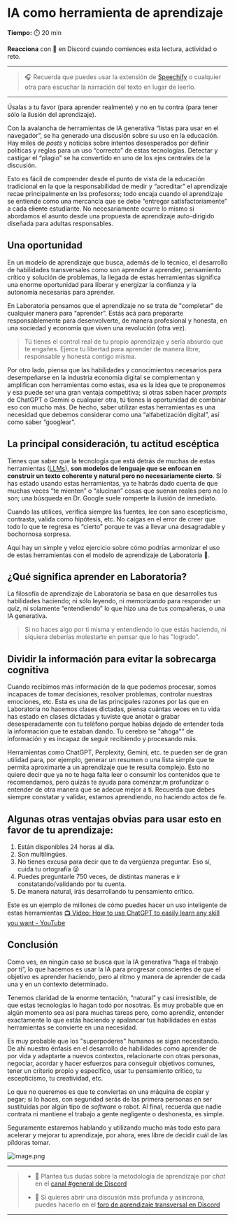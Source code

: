 # IA como herramienta de aprendizaje

**Tiempo:** ⏱️️️ 20 min

**Reacciona** con 👀 en Discord cuando comiences esta lectura, actividad o reto.

---

> 🎧 Recuerda que puedes usar la extensión de [Speechify](https://speechify.com/es/extension-de-chrome/) o cualquier otra para escuchar la narración del texto en lugar de leerlo.

---

Úsalas a tu favor (para aprender realmente) y no en tu contra (para tener sólo la ilusión del aprendizaje).

Con la avalancha de herramientas de IA generativa “listas para usar en el navegador”, se ha generado una discusión sobre su uso en la educación. Hay miles de _posts_ y noticias sobre intentos desesperados por definir políticas y reglas para un uso “correcto” de estas tecnologías. Detectar y castigar el “plagio” se ha convertido en uno  de los ejes centrales de la discusión.

Esto es fácil de comprender desde el punto de vista de la educación tradicional en la que la responsabilidad de medir y “acreditar” el aprendizaje recae principalmente en lxs profesorxs; todo encaja cuando el aprendizaje se entiende como una mercancía que se debe “entregar satisfactoriamente” a cada ~~cliente~~ estudiante. No necesariamente ocurre lo mismo si abordamos el asunto desde una propuesta de aprendizaje auto-dirigido diseñada para adultas responsables.

## Una oportunidad

En un modelo de aprendizaje que busca, además de lo técnico, el desarrollo de habilidades transversales como son aprender a aprender, pensamiento crítico y solución de problemas, la llegada de estas herramientas significa una enorme oportunidad para liberar y energizar la confianza y la autonomía necesarias para aprender.

En Laboratoria pensamos que el aprendizaje no se trata de "completar" de cualquier manera para “aprender”. Estás acá para prepararte responsablemente para desenvolverte, de manera profesional y honesta, en una sociedad y economía que viven una revolución (otra vez).

> Tú tienes el control real de tu propio aprendizaje y sería absurdo que te engañes. Ejerce tu libertad para aprender de manera libre, responsable y honesta contigo misma.

Por otro lado, piensa que las habilidades y conocimientos necesarios para desempeñarse en la industria economía digital se complementan y amplifican con herramientas como estas, esa es la idea que te proponemos y esa puede ser una gran ventaja competitiva; si otras saben hacer *prompts* de ChatGPT o Gemini o cualquier otra, tú tienes la oportunidad de combinar eso con mucho más. De hecho, saber utilizar estas herramientas es una necesidad que debemos considerar como una “alfabetización digital”, así como saber “googlear”.

## La principal consideración, tu actitud escéptica

Tienes que saber que la tecnología que está detrás de muchas de estas herramientas ([LLMs](https://en.wikipedia.org/wiki/Large\_language\_model)), **son modelos de lenguaje que se enfocan en construir un texto coherente y natural pero no necesariamente cierto**. Si has estado usando estas herramientas, ya te habrás dado cuenta de que muchas veces “te mienten” o “alucinan” cosas que suenan reales pero no lo son; una búsqueda en Dr. Google suele romperte la ilusión de inmediato.

Cuando las utilices, verifica siempre las fuentes, lee con sano escepticismo, contrasta, valida como hipótesis, etc. No caigas en el error de creer que todo lo que te regresa es “cierto” porque te vas a llevar una desagradable y bochornosa sorpresa.

Aquí hay un simple y veloz ejercicio sobre cómo podrías armonizar el uso de estas herramientas con el modelo de aprendizaje de Laboratoria 💛.

## ¿Qué significa aprender en Laboratoria?

La filosofía de aprendizaje de Laboratoria se basa en que desarrolles tus habilidades haciendo; ni sólo leyendo, ni memorizando para responder un _quiz_, ni solamente “entendiendo” lo que hizo una de tus compañeras, o una IA generativa.

> Si no haces algo por ti misma y entendiendo lo que estás haciendo, ni siquiera deberías molestarte en pensar que lo has "logrado".

## Dividir la información para evitar la sobrecarga cognitiva

Cuando recibimos más información de la que podemos procesar, somos incapaces de tomar decisiones, resolver problemas, controlar nuestras emociones, etc. Esta es una de las principales razones por las que en Laboratoria no hacemos clases dictadas, piensa cuántas veces en tu vida has estado en clases dictadas y tuviste que anotar o grabar desesperadamente con tu teléfono porque habías dejado de entender toda la información que te estaban dando. Tu cerebro se "ahoga"" de información y es incapaz de seguir recibiendo y procesando más.

Herramientas como ChatGPT, Perplexity, Gemini, etc. te pueden ser de gran utilidad para, por ejemplo, generar un resumen o una lista simple que te permita aproximarte a un aprendizaje que te resulta complejo. Esto no quiere decir que ya no te haga falta leer o consumir los contenidos que te recomendamos, pero quizás te ayuda para comenzar,m profundizar o entender de otra manera que se adecue mejor a ti. Recuerda que debes siempre constatar y validar, estamos aprendiendo, no haciendo actos de fe.

## Algunas otras ventajas obvias para usar esto en favor de tu aprendizaje:

1. Están disponibles 24 horas al día.
2. Son multilingües.
3. No tienes excusa para decir que te da vergüenza preguntar. Eso sí, cuida tu ortografía 😜
4. Puedes preguntarle 750 veces, de distintas maneras e ir constatando/validando por tu cuenta.
5. De manera natural, irás desarrollando tu pensamiento crítico.

Este es un ejemplo de millones de cómo puedes hacer un uso inteligente de estas herramientas [📺 Video: How to use ChatGPT to easily learn any skill you want - YouTube](https://youtu.be/MnDudvCyWpc?si=yCcgwZr47Q-aczrO)

## Conclusión

Como ves, en ningún caso se busca que la IA generativa “haga el trabajo por ti”, lo que hacemos es usar la IA para progresar conscientes de que el objetivo es aprender haciendo, pero al ritmo y manera de aprender de cada una y en un contexto determinado.

Tenemos claridad de la enorme tentación, “natural” y casi irresistible, de que estas tecnologías lo hagan todo por nosotras. Es muy probable que en algún momento sea así para muchas tareas pero, como aprendiz, entender exactamente lo que estás haciendo y apalancar tus habilidades en estas herramientas se convierte en una necesidad.

Es muy probable que los "superpoderes" humanos se sigan necesitando. De ahí nuestro énfasis en el desarrollo de habilidades como aprender de por vida y adaptarte a nuevos contextos, relacionarte con otras personas, negociar, acordar y hacer esfuerzos para conseguir objetivos comunes, tener un criterio propio y específico, usar tu pensamiento crítico, tu escepticismo, tu creatividad, etc.

Lo que no queremos es que te conviertas en una máquina de copiar y pegar; si lo haces, con seguridad serás de las primera personas en ser sustituidas por algún tipo de _software_ o robot. Al final, recuerda que nadie contrata ni mantiene el trabajo a gente negligente o deshonesta, es simple.

Seguramente estaremos hablando y utilizando mucho más todo esto para acelerar y mejorar tu aprendizaje, por ahora, eres libre de decidir cuál de las píldoras tomar.

![image.png](https://codahosted.io/docs/e8wmWdSwLD/blobs/bl-5fUVyjHL8x/89ddf7521ad05b9be177c88db99e0664549653badeeaeb8631d3efd69d7d0fa27f5e1c1da8e38a5fd57fd563f4a6a01bd266b19ec662b9727ded6ccdc7c7a9f38298006e66b32df4bc725211f5833cf63d66ee65e3677a7c45412e3f82f2b60bc43f92dd)

---
> - 🤔 Plantea tus dudas sobre la metodología de aprendizaje por *chat* en el [canal #general de Discord](https://discord.com/channels/1209273049304666113/1209273050076291097)
> 
> - 💬  Si quieres abrir una discusión más profunda y asíncrona, puedes hacerlo en el [foro de aprendizaje transversal en Discord](https://discord.com/channels/1209273049304666113/1217834825260601407)

--- 